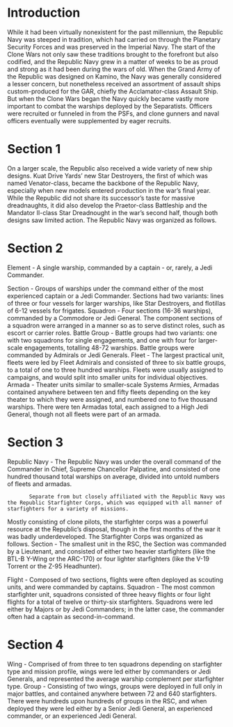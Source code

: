 # Introduction

While it had been virtually nonexistent for the past millennium, the Republic Navy was steeped in tradition, which had carried on through the Planetary Security Forces and was preserved in the Imperial Navy.
The start of the Clone Wars not only saw these traditions brought to the forefront but also codified, and the Republic Navy grew in a matter of weeks to be as proud and strong as it had been during the wars of old.
When the Grand Army of the Republic was designed on Kamino, the Navy was generally considered a lesser concern, but nonetheless received an assortment of assault ships custom-produced for the GAR, chiefly the Acclamator-class Assault Ship.
But when the Clone Wars began the Navy quickly became vastly more important to combat the warships deployed by the Separatists.
Officers were recruited or funneled in from the PSFs, and clone gunners and naval officers eventually were supplemented by eager recruits.

# Section 1

On a larger scale, the Republic also received a wide variety of new ship designs.
Kuat Drive Yards’ new Star Destroyers, the first of which was named Venator-class, became the backbone of the Republic Navy, especially when new models entered production in the war’s final year.
While the Republic did not share its successor’s taste for massive dreadnaughts, it did also develop the Praetor-class Battleship and the Mandator II-class Star Dreadnought in the war’s second half, though both designs saw limited action.
The Republic Navy was organized as follows.

# Section 2

Element - A single warship, commanded by a captain - or, rarely, a Jedi Commander.

Section - Groups of warships under the command either of the most experienced captain or a Jedi Commander.
Sections had two variants: lines of three or four vessels for larger warships, like Star Destroyers, and flotillas of 6-12 vessels for frigates.
Squadron - Four sections (16-36 warships), commanded by a Commodore or Jedi General.
The component sections of a squadron were arranged in a manner so as to serve distinct roles, such as escort or carrier roles.
Battle Group - Battle groups had two variants: one with two squadrons for single engagements, and one with four for larger-scale engagements, totalling 48-72 warships.
Battle groups were commanded by Admirals or Jedi Generals.
Fleet - The largest practical unit, fleets were led by Fleet Admirals and consisted of three to six battle groups, to a total of one to three hundred warships.
Fleets were usually assigned to campaigns, and would split into smaller units for individual objectives.
Armada - Theater units similar to smaller-scale Systems Armies, Armadas contained anywhere between ten and fifty fleets depending on the key theater to which they were assigned, and numbered one to five thousand warships.
There were ten Armadas total, each assigned to a High Jedi General, though not all fleets were part of an armada.

# Section 3

Republic Navy - The Republic Navy was under the overall command of the Commander in Chief, Supreme Chancellor Palpatine, and consisted of one hundred thousand total warships on average, divided into untold numbers of fleets and armadas.

```
       Separate from but closely affiliated with the Republic Navy was the Republic Starfighter Corps, which was equipped with all manner of starfighters for a variety of missions.
```

Mostly consisting of clone pilots, the starfighter corps was a powerful resource at the Republic’s disposal, though in the first months of the war it was badly underdeveloped.
The Starfighter Corps was organized as follows.
Section - The smallest unit in the RSC, the Section was commanded by a Lieutenant, and consisted of either two heavier starfighters (like the BTL-B Y-Wing or the ARC-170) or four lighter starfighters (like the V-19 Torrent or the Z-95 Headhunter).

Flight - Composed of two sections, flights were often deployed as scouting units, and were commanded by captains.
Squadron - The most common starfighter unit, squadrons consisted of three heavy flights or four light flights for a total of twelve or thirty-six starfighters.
Squadrons were led either by Majors or by Jedi Commanders; in the latter case, the commander often had a captain as second-in-command.

# Section 4

Wing - Comprised of from three to ten squadrons depending on starfighter type and mission profile, wings were led either by commanders or Jedi Generals, and represented the average warship complement per starfighter type.
Group - Consisting of two wings, groups were deployed in full only in major battles, and contained anywhere between 72 and 640 starfighters.
There were hundreds upon hundreds of groups in the RSC, and when deployed they were led either by a Senior Jedi General, an experienced commander, or an experienced Jedi General.
